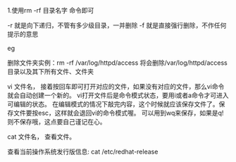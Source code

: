 1.使用rm -rf 目录名字 命令即可

-r 就是向下递归，不管有多少级目录，一并删除
-f 就是直接强行删除，不作任何提示的意思

eg

删除文件夹实例：rm -rf /var/log/httpd/access
将会删除/var/log/httpd/access目录以及其下所有文件、文件夹

vi 文件名，
接着按回车即可打开对应的文件，如果没有对应的文件，那么vi命令就会自动创建一个新的。
vi打开文件后是命令模式状态，要用i或者a命令才可进入可编辑的状态。
在编辑模式的情况下敲完内容，这个时候就应该保存文件了。保存文件要按esc，这样就会退回vi的命令模式喔。
可以用到wq来保存，如果是q!则不保存哦，这点要自己谨记在心。

cat 文件名， 查看文件。

查看当前操作系统发行版信息: cat /etc/redhat-release